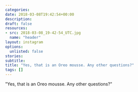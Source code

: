 ```yaml
---
categories:
date: 2018-03-08T19:42:54+00:00
description:
draft: false
resources:
- src: 2018-03-08_19-42-54_UTC.jpg
  name: "header"
layout: instagram
options:
  unlisted: false
stories:
subtitle:
title: "Yes, that is an Oreo mousse. Any other questions?"
tags: []
---
```


"Yes, that is an Oreo mousse. Any other questions?"
